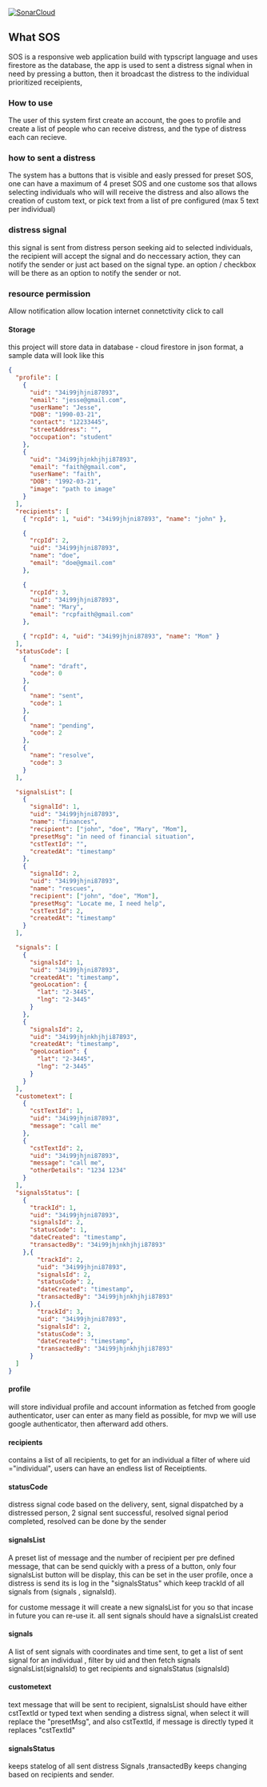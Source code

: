 [![SonarCloud](https://sonarcloud.io/images/project_badges/sonarcloud-white.svg)](https://sonarcloud.io/summary/new_code?id=Jessemwangi_sos)

## What SOS

SOS is a responsive web application build with typscript language and uses firestore as the database, the app is used to sent a distress signal when in need by pressing a button, then it broadcast the distress to the individual prioritized receipients,

### How to use

The user of this system first create an account, the goes to profile and create a list of people who can receive distress, and the type of distress each can recieve.

### how to sent a distress

The system has a buttons that is visible and easly pressed for preset SOS, one can have a maximum of 4 preset SOS and one custome sos that allows selecting individuals who will will receive the distress and also allows the creation of custom text, or pick text from a list of pre configured (max 5 text per individual)

### distress signal

this signal is sent from distress person seeking aid to selected individuals, the recipient will accept the signal and do neccessary action, they can notify the sender or just act based on the signal type. an option / checkbox will be there as an option to notify the sender or not.

### resource permission

Allow notification
allow location
internet connetctivity
click to call

#### Storage

this project will store data in database - cloud firestore in json format, a sample data will look like this

```json
{
  "profile": [
    {
      "uid": "34i99jhjni87893",
      "email": "jesse@gmail.com",
      "userName": "Jesse",
      "DOB": "1990-03-21",
      "contact": "12233445",
      "streetAddress": "",
      "occupation": "student"
    },
    {
      "uid": "34i99jhjnkhjhji87893",
      "email": "faith@gmail.com",
      "userName": "faith",
      "DOB": "1992-03-21",
      "image": "path to image"
    }
  ],
  "recipients": [
    { "rcpId": 1, "uid": "34i99jhjni87893", "name": "john" },

    {
      "rcpId": 2,
      "uid": "34i99jhjni87893",
      "name": "doe",
      "email": "doe@gmail.com"
    },

    {
      "rcpId": 3,
      "uid": "34i99jhjni87893",
      "name": "Mary",
      "email": "rcpfaith@gmail.com"
    },

    { "rcpId": 4, "uid": "34i99jhjni87893", "name": "Mom" }
  ],
  "statusCode": [
    {
      "name": "draft",
      "code": 0
    },
    {
      "name": "sent",
      "code": 1
    },
    {
      "name": "pending",
      "code": 2
    },
    {
      "name": "resolve",
      "code": 3
    }
  ],

  "signalsList": [
    {
      "signalId": 1,
      "uid": "34i99jhjni87893",
      "name": "finances",
      "recipient": ["john", "doe", "Mary", "Mom"],
      "presetMsg": "in need of financial situation",
      "cstTextId": "",
      "createdAt": "timestamp"
    },
    {
      "signalId": 2,
      "uid": "34i99jhjni87893",
      "name": "rescues",
      "recipient": ["john", "doe", "Mom"],
      "presetMsg": "Locate me, I need help",
      "cstTextId": 2,
      "createdAt": "timestamp"
    }
  ],

  "signals": [
    {
      "signalsId": 1,
      "uid": "34i99jhjni87893",
      "createdAt": "timestamp",
      "geoLocation": {
        "lat": "2-3445",
        "lng": "2-3445"
      }
    },
    {
      "signalsId": 2,
      "uid": "34i99jhjnkhjhji87893",
      "createdAt": "timestamp",
      "geoLocation": {
        "lat": "2-3445",
        "lng": "2-3445"
      }
    }
  ],
  "custometext": [
    {
      "cstTextId": 1,
      "uid": "34i99jhjni87893",
      "message": "call me"
    },
    {
      "cstTextId": 2,
      "uid": "34i99jhjni87893",
      "message": "call me",
      "otherDetails": "1234 1234"
    }
  ],
  "signalsStatus": [
    {
      "trackId": 1,
      "uid": "34i99jhjni87893",
      "signalsId": 2,
      "statusCode": 1,
      "dateCreated": "timestamp",
      "transactedBy": "34i99jhjnkhjhji87893"
    },{
        "trackId": 2,
        "uid": "34i99jhjni87893",
        "signalsId": 2,
        "statusCode": 2,
        "dateCreated": "timestamp",
        "transactedBy": "34i99jhjnkhjhji87893"
      },{
        "trackId": 3,
        "uid": "34i99jhjni87893",
        "signalsId": 2,
        "statusCode": 3,
        "dateCreated": "timestamp",
        "transactedBy": "34i99jhjnkhjhji87893"
      }
  ]
}
```

#### profile

will store individual profile and account information as fetched from google authenticator, user can enter as many field as possible,  for mvp we will use google authenticator, then afterward add others.

#### recipients
contains a list of all recipients,  to get for an individual a filter of where uid ="individual", users can have an endless list of Receiptients.

#### statusCode

distress signal code based on the delivery, sent, signal dispatched by a distressed person, 2 signal sent successful, resolved signal period completed, resolved can be done by the sender

#### signalsList

A preset list of message and the number of recipient per pre defined message, that can be send quickly with a press of a button, only four signalsList button will be display, this can be set in the user profile, once a distress is send its is log in the "signalsStatus" which keep trackId of all signals from (signals , signalsId).

for custome message it will create a new signalsList for you so that incase in future you can re-use it. all sent signals should have a signalsList created

#### signals

A list of sent signals with coordinates and time sent, to get a list of sent signal for an individual , filter by uid and then fetch signals signalsList(signalsId) to get recipients and signalsStatus (signalsId)

#### custometext

text message that will be sent to recipient, signalsList should have either cstTextId or typed text when sending a distress signal, when select it will replace the "presetMsg", and also cstTextId, if message is directly typed it replaces "cstTextId"

#### signalsStatus

keeps statelog of all sent distress Signals ,transactedBy keeps changing based on recipients and sender. 